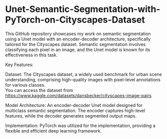 # Unet-Semantic-Segmentation-with-PyTorch-on-Cityscapes-Dataset
This GitHub repository showcases my work on semantic segmentation using a Unet model with an encoder-decoder architecture, specifically tailored for the Cityscapes dataset. Semantic segmentation involves classifying each pixel in an image, and the Unet model is known for its effectiveness in this task. <br>

Key Features:<br>

Dataset: The Cityscapes dataset, a widely used benchmark for urban scene understanding, comprising high-quality images with pixel-level annotations for various classes.<br>
You can access the dataset from https://www.kaggle.com/datasets/dansbecker/cityscapes-image-pairs <br>

Model Architecture: An encoder-decoder Unet model designed for multiclass semantic segmentation. The encoder captures high-level features, while the decoder generates segmented output maps.<br>

Implementation: PyTorch was utilized for the implementation, providing a flexible and efficient deep learning framework.
